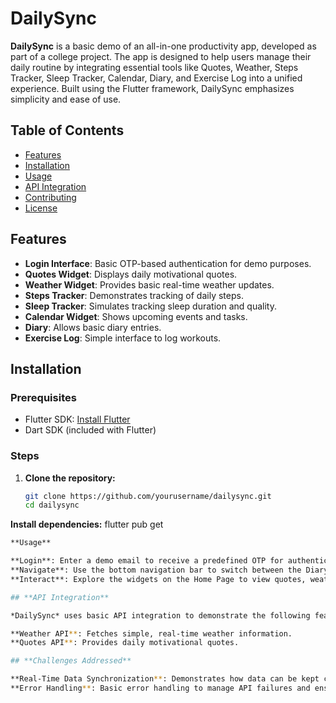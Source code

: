 # **DailySync**

**DailySync** is a basic demo of an all-in-one productivity app, developed as part of a college project. The app is designed to help users manage their daily routine by integrating essential tools like Quotes, Weather, Steps Tracker, Sleep Tracker, Calendar, Diary, and Exercise Log into a unified experience. Built using the Flutter framework, DailySync emphasizes simplicity and ease of use.

## **Table of Contents**

- [Features](#features)
- [Installation](#installation)
- [Usage](#usage)
- [API Integration](#api-integration)
- [Contributing](#contributing)
- [License](#license)

## **Features**

- **Login Interface**: Basic OTP-based authentication for demo purposes.
- **Quotes Widget**: Displays daily motivational quotes.
- **Weather Widget**: Provides basic real-time weather updates.
- **Steps Tracker**: Demonstrates tracking of daily steps.
- **Sleep Tracker**: Simulates tracking sleep duration and quality.
- **Calendar Widget**: Shows upcoming events and tasks.
- **Diary**: Allows basic diary entries.
- **Exercise Log**: Simple interface to log workouts.

## **Installation**

### **Prerequisites**

- Flutter SDK: [Install Flutter](https://flutter.dev/docs/get-started/install)
- Dart SDK (included with Flutter)
### **Steps**

1. **Clone the repository:**

   ```bash
   git clone https://github.com/yourusername/dailysync.git
   cd dailysync
 **Install dependencies:**
flutter pub get
```bash
**Usage**

**Login**: Enter a demo email to receive a predefined OTP for authentication.
**Navigate**: Use the bottom navigation bar to switch between the Diary and Exercise Log.
**Interact**: Explore the widgets on the Home Page to view quotes, weather updates, steps, sleep data, and calendar events.

## **API Integration**

*DailySync* uses basic API integration to demonstrate the following features:

**Weather API**: Fetches simple, real-time weather information.
**Quotes API**: Provides daily motivational quotes.

## **Challenges Addressed**

**Real-Time Data Synchronization**: Demonstrates how data can be kept consistent across widgets.
**Error Handling**: Basic error handling to manage API failures and ensure a smooth demo experience.
